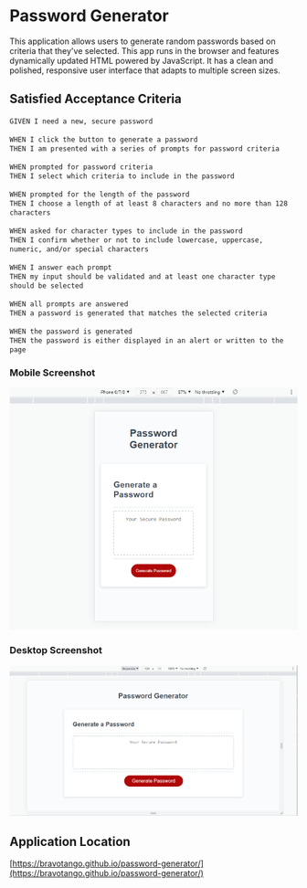 # Password Generator

This application allows users to generate random passwords based on criteria that they've selected. This app runs in the browser and features dynamically updated HTML powered by JavaScript. It has a clean and polished, responsive user interface that adapts to multiple screen sizes.

## Satisfied Acceptance Criteria

```
GIVEN I need a new, secure password

WHEN I click the button to generate a password
THEN I am presented with a series of prompts for password criteria

WHEN prompted for password criteria
THEN I select which criteria to include in the password

WHEN prompted for the length of the password
THEN I choose a length of at least 8 characters and no more than 128 characters

WHEN asked for character types to include in the password
THEN I confirm whether or not to include lowercase, uppercase, numeric, and/or special characters

WHEN I answer each prompt
THEN my input should be validated and at least one character type should be selected

WHEN all prompts are answered
THEN a password is generated that matches the selected criteria

WHEN the password is generated
THEN the password is either displayed in an alert or written to the page
```

### Mobile Screenshot

![mobile view of app](./images/mobile.png)

### Desktop Screenshot

![desktop view of app](./images/desktop.png)

## Application Location

[https://bravotango.github.io/password-generator/](https://bravotango.github.io/password-generator/)
